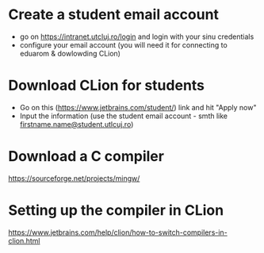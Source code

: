 # Create a student email account
* go on https://intranet.utcluj.ro/login and login with your sinu credentials
* configure your email account (you will need it for connecting to eduarom & dowlowding CLion)

# Download CLion for students

* Go on this (https://www.jetbrains.com/student/) link and hit "Apply now"
* Input the information (use the student email account - smth like firstname.name@student.utlcuj.ro)

# Download a C compiler
 https://sourceforge.net/projects/mingw/
 
# Setting up the compiler in CLion

https://www.jetbrains.com/help/clion/how-to-switch-compilers-in-clion.html
